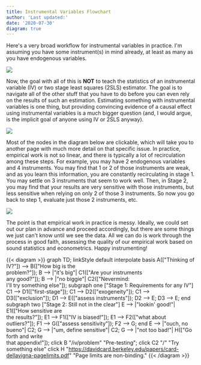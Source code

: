 ```yaml
---
title: Instrumental Variables Flowchart
author: 'Last updated:'
date: '2020-07-30'
diagram: true
---
```


Here's a very broad workflow for instrumental variables in practice. I'm assuming you have some instrument(s) in mind already, at least as many as you have endogenous variables. 

![](https://media.giphy.com/media/fXtGlVSI2ZB2E1JO0b/giphy.gif)

Now, the goal with all of this is **NOT** to teach the statistics of an instrumental variable (IV) or two stage least squares (2SLS) estimator. The goal is to navigate all of the other stuff that you have to do before you can even rely on the results of such an estimation. Estimating something with instrumental variables is one thing, but providing convincing evidence of a causal effect using instrumental variables is a much bigger question (and, I would argue, is the implicit goal of anyone using IV or 2SLS anyway).

![](https://media.giphy.com/media/XyOrJljDNBEpa/giphy.gif)

Most of the nodes in the diagram below are clickable, which will take you to another page with much more detail on that specific issue. In practice, empirical work is not so linear, and there is typically a lot of recirculation among these steps. For example, you may have 2 endogenous variables and 4 instruments. You may find that 1 or 2 of those instruments are weak, and as you learn this information, you are constantly recirculating in stage 1. You may settle on 3 instruments that seem to work well. Then, in Stage 2, you may find that your results are very sensitive with those instruments, but less sensitive when relying on only 2 of those 3 instruments. So now you go back to step 1, evaluate just those 2 instruments, etc.

![](https://media.giphy.com/media/l0IylOPCNkiqOgMyA/giphy.gif)

The point is that empirical work in practice is messy. Ideally, we could set out our plan in advance and proceed accordingly, but there are some things we just can't know until we see the data. All we can do is work through the process in good faith, assessing the quality of our empirical work based on sound statistics and econometrics. Happy instrumenting!


{{< diagram >}}
graph TD;
    linkStyle default interpolate basis
    A(["Thinking of IV?"]) --> B(["How big is the<br> problem?"]);
    B --> |"it's big"| C1(["Are your instruments<br> any good?"]);
    B --> |"no biggie"| C2(["Nevermind:<br> I'll try something else"]);
    subgraph one ["Stage 1: Requirements for any IV"]
    C1 --> D1(["first-stage"]);
    C1 --> D2(["exogeneity"]);
    C1 --> D3(["exclusion"]);
    D1 --> E(["assess instruments"]);
    D2 --> E;
    D3 --> E;
    end
    subgraph two ["Stage 2: Still not in the clear"]
    E --> |"lookin' good!"| E1(["How sensitive are<br> the results?"]);
    E1 --> F1(["IV is biased!"]);
    E1 --> F2(["what about outliers?"]);
    F1 --> G(["assess sensitivity"]);
    F2 --> G;
    end
    E --> |"ouch, no bueno"| C2;
    G --> |"um, define sensitive"| C2;
    G --> |"not too bad!"| H(["Go forth and write<br> that appendix!"]);
    click B "/iv/problem" "Pre-testing";
    click C2 "/" "Try something else"
    click H "https://davidcard.berkeley.edu/papers/card-dellavigna-pagelimits.pdf" "Page limits are non-binding."
{{< /diagram >}}

